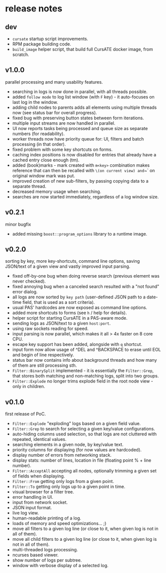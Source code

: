 # release notes

## dev
* `cursate` startup script improvements.
* RPM package building code.
* `build_image` helper script, that build full CursATE docker image, from scratch.


## v1.0.0
parallel processing and many usability features.

* searching in logs is now done in parallel, with all threads possible.
* added `follow mode` to log list window (with `F` key) - it auto-focuses on last log in the window.
* adding child nodes to parents adds all elements using multiple threads now (see status bar for overall progress).
* fixed bug with preserving button states between form iterations.
* multiple input streams are now handled in parallel.
* UI now reports tasks being processed and queue size as separate numbers (for readability).
* worker threads now have priority queue for: UI, filters and batch processing (in that order).
* fixed problem with some key shortcuts on forms.
* caching index positions is now disabled for entries that already have a cached entry close enough (tm).
* added (book)marks - mark created with `m<key>` combination makes reference that can then be recalled with `\`<key>` (on current view) and `~<key>` on original window mark was put.
* improved creation of new sub-filters, by passing copying data to a separate thread.
* decreased memory usage when searching.
* searches are now started immediately, regardless of a log window size.


## v0.2.1
minor bugfix
* added missing `boost::program_options` library to a runtime image.


## v0.2.0
sorting by key, more key-shortcuts, command line options, saving JSON/text of a given view and vastly improved input parsing.

* fixed off-by-one bug when doing reverse search (previous element was never checked).
* fixed annoying bug when a canceled search resulted with a "not found" error dialog.
* all logs are now sorted by `key path` (user-defined JSON path to a date-time field, that is used as a sort criteria).
* usual PAS' hardcodes are now exposed as command line options.
* added more shortcuts to forms (see `h` / help for details).
* helper script for starting CursATE in a PAS-aware mode.
* sending logs as JSON/text to a given `host:port`.
* using raw sockets reading for speed.
* input parsing is now parallel, which makes it all > 4x faster on 8 core CPU.
* escape key support has been added, alongside with `q` shortcut.
* input form now allow usage of ^DEL and ^BACKSPACE to erase until EOL and begin of line respectively.
* status bar now contains info about background threads and how many of them are still processing sth.
* `Filter::BinarySplit` implemented - it is essentially the `Filter::Grep`, that stores both matching and non-matching logs, split into two groups.
* `Filter::Explode` no longer trims explode field in the root node view - only in children.


## v0.1.0
first release of PoC.

* `Filter::Explode` "exploding" logs based on a given field value.
* `Filter::Grep` to search for selecting a given key/value configurations.
* auto-hiding columns used selection, so that logs are not cluttered with repeated, identical values.
* searching elements in a given node, by key/value text.
* priority columns for displaying (for now values are hardcoded).
* display number of errors from networking stack.
* display stats: number of lines, location in file (floating point % + line number).
* `Filter::AcceptAll` accepting all nodes, optionally trimming a given set of fields when displaying.
* `Filter::From` getting only logs from a given point.
* `Filter::To` getting only logs up to a given point in time.
* visual browser for a filter tree.
* error handling in UI.
* input from network socket.
* JSON input format.
* live log view.
* human-readable printing of a log.
* loads of memory and speed optimizations... ;)
* move all filters to a given log line (or close to it, when given log is not in all of them).
* move all child filters to a given log line (or close to it, when given log is not in all of them).
* multi-threaded logs processing.
* ncurses based viewer.
* show number of logs per subtree.
* window with verbose display of a selected log.
